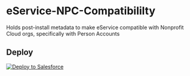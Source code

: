 # eService-NPC-Compatibililty
Holds post-install metadata to make eService compatible with Nonprofit Cloud orgs, specifically with Person Accounts

## Deploy

<a href="https://githubsfdeploy.herokuapp.com?owner=Enclude-Components&repo=eService-NPC-Compatibililty&ref=main">
  <img alt="Deploy to Salesforce"
       src="https://raw.githubusercontent.com/afawcett/githubsfdeploy/master/deploy.png">
</a>

